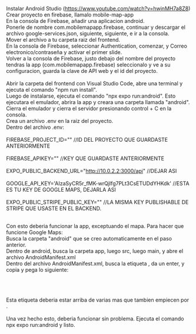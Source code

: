Instalar Android Studio (https://www.youtube.com/watch?v=hwjnMH7a8Z8) <br/>
Crear proyecto en firebase, llamalo mobile-map-app<br/>
En la consola de Firebase, añadir una aplicacion android.<br/>
Ponerle de nombre com.mobilemapapp.firebase, continuar y descargar el archivo google-services.json, siguiente, siguiente, e ir a la consola.<br/>
Mover el archivo a tu carpeta raiz del frontend.<br/>
En la consola de Firebase, seleccionar Authentication, comenzar, y Correo electronico/contraseña y activar el primer slide.<br/>
Volver a la consola de Firebase, justo debajo del nombre del proyecto tendras la app (com.mobilemapapp.firebase) seleccionalo y ve a su configuracion, guarda la clave de API web y el id del proyecto.<br/>
<br/>
Abrir la carpeta del frontend con Visual Studio Code, abre una terminal y ejecuta el comando "npm run install".<br/>
Luego de instalarse, ejecuta el comando "npx expo run:android". Esto ejecutara el emulador, abrira la app y creara una carpeta llamada "android".<br/>
Cierra el emulador y cierra el servidor presionando control + C en la consola.<br/>
Crea un archivo .env en la raiz del proyecto.<br/>
Dentro del archivo .env:<br/>
<br/>
FIREBASE_PROJECT_ID="" //ID DEL PROYECTO QUE GUARDASTE ANTERIORMENTE<br/>
<br/>
FIREBASE_APIKEY="" //KEY QUE GUARDASTE ANTERIORMENTE<br/>
<br/>
EXPO_PUBLIC_BACKEND_URL="http://10.0.2.2:3000/api" //DEJAR ASI<br/>
<br/>
GOOGLE_API_KEY='AIzaSyCR5r_fMK-wrQjIfg7PLt3CsETUDdYHKdk' //ESTA ES TU KEY DE GOOGLE MAPS, DEJARLA ASI<br/>
<br/>
EXPO_PUBLIC_STRIPE_PUBLIC_KEY="" //LA MISMA KEY PUBLISHABLE DE STRIPE QUE USASTE EN EL BACKEND.<br/>
<br/>

Con esto deberia funcionar la app, exceptuando el mapa. Para hacer que funcione Google Maps: <br/>
Busca la carpeta "android" que se creo automaticamente en el paso anterior.<br/>
Dentro de android, busca la carpeta app, luego src, luego main, y abre el archivo AndroidManifest.xml<br/>
Dentro del archivo AndroidManifest.xml, busca la etiqueta <application android:name=".MainApplication" android:label="@string/app_name" android:icon="@mipmap/ic_launcher" android:roundIcon="@mipmap/ic_launcher_round" android:allowBackup="true" android:theme="@style/AppTheme" android:supportsRtl="true">, da un enter, y copia y pega lo siguiente:<br/>
<br/>
 <meta-data
     android:name="com.google.android.geo.API_KEY"
     android:value="AIzaSyCR5r_fMK-wrQjIfg7PLt3CsETUDdYHKdk"/><br/>
     <br/>

Esta etiqueta deberia estar arriba de varias mas que tambien empiecen por <meta-data>.<br/>
<br/>
Una vez hecho esto, deberia funcionar sin problema. Ejecuta el comando npx expo run:android y listo.
